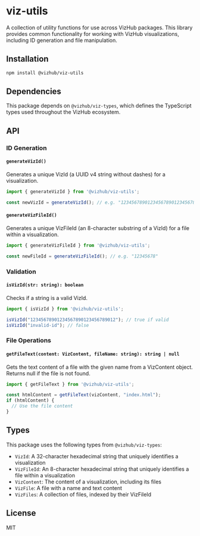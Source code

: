 # viz-utils

A collection of utility functions for use across VizHub packages. This library provides common functionality for working with VizHub visualizations, including ID generation and file manipulation.

## Installation

```bash
npm install @vizhub/viz-utils
```

## Dependencies

This package depends on `@vizhub/viz-types`, which defines the TypeScript types used throughout the VizHub ecosystem.

## API

### ID Generation

#### `generateVizId()`

Generates a unique VizId (a UUID v4 string without dashes) for a visualization.

```typescript
import { generateVizId } from '@vizhub/viz-utils';

const newVizId = generateVizId(); // e.g. "12345678901234567890123456789012"
```

#### `generateVizFileId()`

Generates a unique VizFileId (an 8-character substring of a VizId) for a file within a visualization.

```typescript
import { generateVizFileId } from '@vizhub/viz-utils';

const newFileId = generateVizFileId(); // e.g. "12345678"
```

### Validation

#### `isVizId(str: string): boolean`

Checks if a string is a valid VizId.

```typescript
import { isVizId } from '@vizhub/viz-utils';

isVizId("12345678901234567890123456789012"); // true if valid
isVizId("invalid-id"); // false
```

### File Operations

#### `getFileText(content: VizContent, fileName: string): string | null`

Gets the text content of a file with the given name from a VizContent object.
Returns null if the file is not found.

```typescript
import { getFileText } from '@vizhub/viz-utils';

const htmlContent = getFileText(vizContent, "index.html");
if (htmlContent) {
  // Use the file content
}
```

## Types

This package uses the following types from `@vizhub/viz-types`:

- `VizId`: A 32-character hexadecimal string that uniquely identifies a visualization
- `VizFileId`: An 8-character hexadecimal string that uniquely identifies a file within a visualization
- `VizContent`: The content of a visualization, including its files
- `VizFile`: A file with a name and text content
- `VizFiles`: A collection of files, indexed by their VizFileId

## License

MIT
